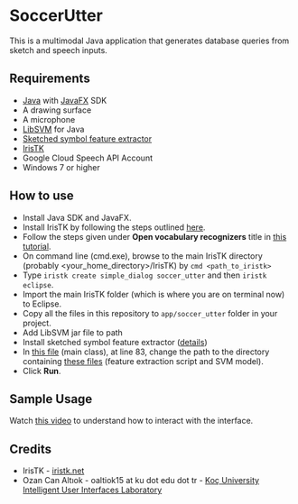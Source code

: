 # SoccerUtter
This is a multimodal Java application that generates database queries from sketch and speech inputs.

## Requirements
* [Java](http://www.oracle.com/technetwork/java/javase/overview/index.html) with [JavaFX](http://www.oracle.com/technetwork/java/javafx2-archive-download-1939373.html) SDK
* A drawing surface
* A microphone
* [LibSVM](https://www.csie.ntu.edu.tw/~cjlin/libsvm/) for Java
* [Sketched symbol feature extractor](https://github.com/ozymaxx/sketchfe)
* [IrisTK](iristk.net)
* Google Cloud Speech API Account
* Windows 7 or higher

## How to use
* Install Java SDK and JavaFX.
* Install IrisTK by following the steps outlined [here](http://www.iristk.net/installation.html).
* Follow the steps given under **Open vocabulary recognizers** title in [this tutorial](http://www.iristk.net/tutorial_semantics.html).
* On command line (cmd.exe), browse to the main IrisTK directory (probably <your_home_directory>/IrisTK) by `cmd <path_to_iristk>`
* Type `iristk create simple_dialog soccer_utter` and then `iristk eclipse`.
* Import the main IrisTK folder (which is where you are on terminal now) to Eclipse.
* Copy all the files in this repository to `app/soccer_utter` folder in your project.
* Add LibSVM jar file to path
* Install sketched symbol feature extractor ([details](https://github.com/ozymaxx/sketchfe))
* In [this file](https://github.com/ozymaxx/soccer_utter/blob/master/src/iristk/app/soccer_utter/Soccer_utterSystem.java) (main class), at line 83, change the path to the directory containing [these files](https://github.com/ozymaxx/soccer_utter/tree/master/symbol_recognizer) (feature extraction script and SVM model).
* Click **Run**.

## Sample Usage
Watch [this video](https://youtu.be/uqw0i1YFqz4) to understand how to interact with the interface.

## Credits
* IrisTK - [iristk.net](iristk.net)
* Ozan Can Altıok - oaltiok15 at ku dot edu dot tr - [Koç University Intelligent User Interfaces Laboratory](http://iui.ku.edu.tr)
